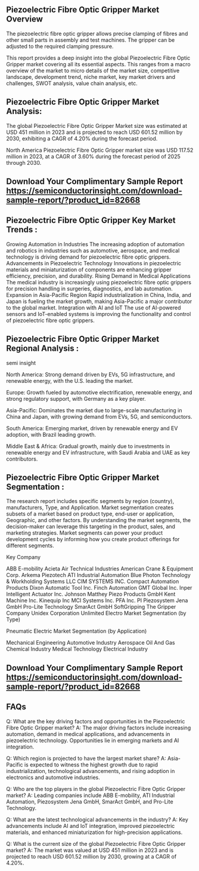 ## Piezoelectric Fibre Optic Gripper Market Overview
The piezoelectric fibre optic gripper allows precise clamping of fibres and other small parts in assembly and test machines. The gripper can be adjusted to the required clamping pressure.

This report provides a deep insight into the global Piezoelectric Fibre Optic Gripper market covering all its essential aspects. This ranges from a macro overview of the market to micro details of the market size, competitive landscape, development trend, niche market, key market drivers and challenges, SWOT analysis, value chain analysis, etc.

## Piezoelectric Fibre Optic Gripper Market Analysis:
The global Piezoelectric Fibre Optic Gripper Market size was estimated at USD 451 million in 2023 and is projected to reach USD 601.52 million by 2030, exhibiting a CAGR of 4.20% during the forecast period.

North America Piezoelectric Fibre Optic Gripper market size was USD 117.52 million in 2023, at a CAGR of 3.60% during the forecast period of 2025 through 2030.
## Download Your Complimentary Sample Report https://semiconductorinsight.com/download-sample-report/?product_id=82668
## Piezoelectric Fibre Optic Gripper Key Market Trends  :
Growing Automation in Industries
The increasing adoption of automation and robotics in industries such as automotive, aerospace, and medical technology is driving demand for piezoelectric fibre optic grippers.
Advancements in Piezoelectric Technology
Innovations in piezoelectric materials and miniaturization of components are enhancing gripper efficiency, precision, and durability.
Rising Demand in Medical Applications
The medical industry is increasingly using piezoelectric fibre optic grippers for precision handling in surgeries, diagnostics, and lab automation.
Expansion in Asia-Pacific Region
Rapid industrialization in China, India, and Japan is fueling the market growth, making Asia-Pacific a major contributor to the global market.
Integration with AI and IoT
The use of AI-powered sensors and IoT-enabled systems is improving the functionality and control of piezoelectric fibre optic grippers.
## Piezoelectric Fibre Optic Gripper Market Regional Analysis :
semi insight

North America:
Strong demand driven by EVs, 5G infrastructure, and renewable energy, with the U.S. leading the market.

Europe:
Growth fueled by automotive electrification, renewable energy, and strong regulatory support, with Germany as a key player.

Asia-Pacific:
Dominates the market due to large-scale manufacturing in China and Japan, with growing demand from EVs, 5G, and semiconductors.

South America:
Emerging market, driven by renewable energy and EV adoption, with Brazil leading growth.

Middle East & Africa:
Gradual growth, mainly due to investments in renewable energy and EV infrastructure, with Saudi Arabia and UAE as key contributors.

## Piezoelectric Fibre Optic Gripper Market Segmentation :
The research report includes specific segments by region (country), manufacturers, Type, and Application. Market segmentation creates subsets of a market based on product type, end-user or application, Geographic, and other factors. By understanding the market segments, the decision-maker can leverage this targeting in the product, sales, and marketing strategies. Market segments can power your product development cycles by informing how you create product offerings for different segments.

Key Company

ABB E-mobility
Acieta
Air Technical Industries
American Crane & Equipment Corp.
Arkema Piezotech
ATI Industrial Automation
Blue Photon Technology & Workholding Systems LLC
CIM SYSTEMS
INC.
Compact Automation Products
Dixon Automatic Tool
Inc.
Finch Automation
GMT Global Inc.
Inper
Intelligent Actuator
Inc.
Johnson Matthey Piezo Products GmbH
Kent Machine
Inc.
Kinequip
Inc
MCI Systems
Inc.
PFA
Inc.
PI
Piezosystem Jena GmbH
Pro-Lite Technology
SmarAct GmbH
SoftGripping
The Gripper Company
Unidex Corporation
Unlimited Electro
Market Segmentation (by Type)

Pneumatic
Electric
Market Segmentation (by Application)

Mechanical Engineering
Automotive Industry
Aerospace
Oil And Gas
Chemical Industry
Medical Technology
Electrical Industry

 ## Download Your Complimentary Sample Report https://semiconductorinsight.com/download-sample-report/?product_id=82668

## FAQs
Q: What are the key driving factors and opportunities in the Piezoelectric Fibre Optic Gripper market?
A: The major driving factors include increasing automation, demand in medical applications, and advancements in piezoelectric technology. Opportunities lie in emerging markets and AI integration.

Q: Which region is projected to have the largest market share?
A: Asia-Pacific is expected to witness the highest growth due to rapid industrialization, technological advancements, and rising adoption in electronics and automotive industries.

Q: Who are the top players in the global Piezoelectric Fibre Optic Gripper market?
A: Leading companies include ABB E-mobility, ATI Industrial Automation, Piezosystem Jena GmbH, SmarAct GmbH, and Pro-Lite Technology.

Q: What are the latest technological advancements in the industry?
A: Key advancements include AI and IoT integration, improved piezoelectric materials, and enhanced miniaturization for high-precision applications.

Q: What is the current size of the global Piezoelectric Fibre Optic Gripper market?
A: The market was valued at USD 451 million in 2023 and is projected to reach USD 601.52 million by 2030, growing at a CAGR of 4.20%.

 
